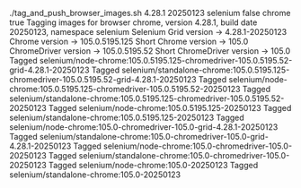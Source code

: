./tag_and_push_browser_images.sh 4.28.1 20250123 selenium false chrome true
Tagging images for browser chrome, version 4.28.1, build date 20250123, namespace selenium
Selenium Grid version -> 4.28.1-20250123
Chrome version -> 105.0.5195.125
Short Chrome version -> 105.0
ChromeDriver version -> 105.0.5195.52
Short ChromeDriver version -> 105.0
Tagged selenium/node-chrome:105.0.5195.125-chromedriver-105.0.5195.52-grid-4.28.1-20250123
Tagged selenium/standalone-chrome:105.0.5195.125-chromedriver-105.0.5195.52-grid-4.28.1-20250123
Tagged selenium/node-chrome:105.0.5195.125-chromedriver-105.0.5195.52-20250123
Tagged selenium/standalone-chrome:105.0.5195.125-chromedriver-105.0.5195.52-20250123
Tagged selenium/node-chrome:105.0.5195.125-20250123
Tagged selenium/standalone-chrome:105.0.5195.125-20250123
Tagged selenium/node-chrome:105.0-chromedriver-105.0-grid-4.28.1-20250123
Tagged selenium/standalone-chrome:105.0-chromedriver-105.0-grid-4.28.1-20250123
Tagged selenium/node-chrome:105.0-chromedriver-105.0-20250123
Tagged selenium/standalone-chrome:105.0-chromedriver-105.0-20250123
Tagged selenium/node-chrome:105.0-20250123
Tagged selenium/standalone-chrome:105.0-20250123

